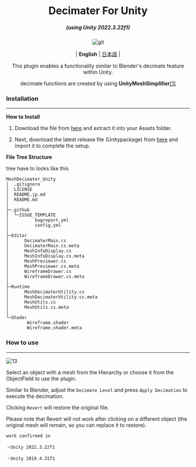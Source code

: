 <div align="center">

# Decimater For Unity

<em><h5 align="center">(using Unity 2022.3.22f1)</h5></em>

![git](https://github.com/user-attachments/assets/4ce84a66-0117-4b19-8761-925cd3c5088f)

| **English** | [日本語](./README.jp.md) |

This plugin enables a functionality similar to Blender's decimate feature within Unity.

decimate functions are created by using **UnityMeshSimplifier**[[1]][UnityMeshSimplifier_github]

<div align="left">

### Installation
---

**How to Install**

1.  Download the file from [here][download_link] and extract it into your Assets folder.
  
2.  Next, download the latest release file (Unitypackage) from [here][download_link2] and import it to complete the setup.

**File Tree Structure**

tree have to looks like this

```shell
MeshDecimater_Unity
│  .gitignore
│  LICENSE
│  README.jp.md
│  README.md
│
├─.github
│  └─ISSUE_TEMPLATE
│          bugreport.yml
│          config.yml
│
├─Editor
│      DecimaterMain.cs
│      DecimaterMain.cs.meta
│      MeshInfoDisplay.cs
│      MeshInfoDisplay.cs.meta
│      MeshPreviewer.cs
│      MeshPreviewer.cs.meta
│      WireframeDrawer.cs
│      WireframeDrawer.cs.meta
│
├─Runtime
│      MeshDecimaterUtility.cs
│      MeshDecimaterUtility.cs.meta
│      MeshUtils.cs
│      MeshUtils.cs.meta
│
└─Shader
        Wireframe.shader
        Wireframe.shader.meta
```

### How to use
---
![13](https://github.com/user-attachments/assets/d4c8bba5-00c2-4a75-9b59-d4514d09990d)


Select an object with a mesh from the Hierarchy or choose it from the ObjectField to use the plugin.

Similar to Blender, adjust the `Decimate Level` and press `Apply Decimation` to execute the decimation.

Clicking `Revert` will restore the original file.

Please note that Revert will not work after clicking on a different object (the original mesh will remain, so you can replace it to restore).

```
work confirmed in

・Unity 2022.3.22f1

・Unity 2019.4.31f1
```

<!-- links -->
  [UnityMeshSimplifier_github]: https://github.com/Whinarn/UnityMeshSimplifier
  [download_link]: https://github.com/Whinarn/UnityMeshSimplifier/releases/tag/v3.1.0
  [download_link2]: https://github.com/refiaa/MeshDecimater_Unity/releases/latest

